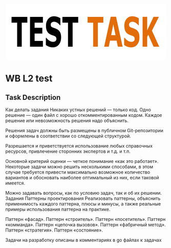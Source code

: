 <p align="center">
  <a href="" rel="noopener">
 <img width=843px height=173px src="https://github.com/honyshyota/l0-wb-test/blob/master/images/logo.png" alt="Project logo"></a>
</p>


# WB L2 test

## Task Description

Как делать задания
Никаких устных решений — только код. Одно решение — один файл с хорошо откомментированным кодом. Каждое решение или невозможность решения надо объяснить. 

Решения задач должны быть размещены в публичном Git-репозитории и оформлены в соответствии со следующей структурой.

Разрешается и приветствуется использование любых справочных ресурсов, привлечение сторонних экспертов и т.д. и т.п. 


Основной критерий оценки — четкое понимание «как это работает». Некоторые задачи можно решить несколькими способами, в этом случае требуется привести максимально возможное количество вариантов и обосновать наиболее оптимальный из них, если таковой имеется.

Можно задавать вопросы, как по условию задач, так и об их решении.
Задания
Паттерны проектирования
Реализовать паттерны, объяснить применимость каждого паттерна, плюсы и минусы, а также реальные примеры использования паттерна на практике.

Паттерн «фасад». 
Паттерн «строитель». 
Паттерн «посетитель». 
Паттерн «комманда». 
Паттерн «цепочка вызовов». 
Паттерн «фабричный метод». 
Паттерн «стратегия». 
Паттерн «состояние». 

Задачи на разработку описаны в комментариях в go файлах к задачах